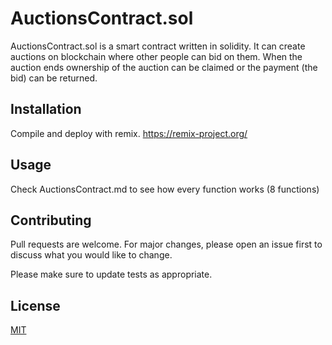 # AuctionsContract.sol

AuctionsContract.sol is a smart contract written in solidity. It can create auctions on blockchain where other people can bid on them. When the auction ends ownership of the auction can be claimed or the payment (the bid) can be returned.

## Installation

Compile and deploy with remix. https://remix-project.org/

## Usage

Check AuctionsContract.md to see how every function works (8 functions)

## Contributing

Pull requests are welcome. For major changes, please open an issue first
to discuss what you would like to change.

Please make sure to update tests as appropriate.

## License

[MIT](https://choosealicense.com/licenses/mit/)
